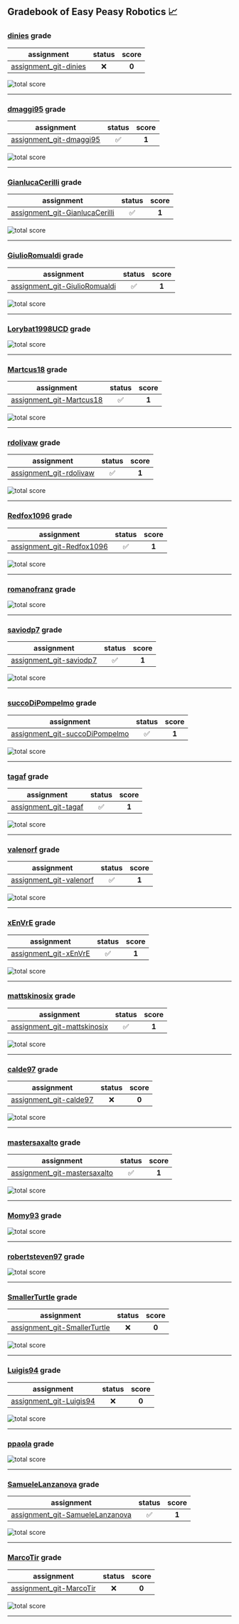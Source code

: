 ## Gradebook of Easy Peasy Robotics :chart_with_upwards_trend:

### [**dinies**](https://github.com/dinies) grade

| assignment | status | score |
|    :--:    |  :--:  | :--:  |
| [assignment_git-dinies](https://github.com/easy-peasy-robotics/assignment_git-dinies) | :x: | **0** |

![total score](https://img.shields.io/badge/total_score-0-orange.svg?style=flat-square)

---


### [**dmaggi95**](https://github.com/dmaggi95) grade

| assignment | status | score |
|    :--:    |  :--:  | :--:  |
| [assignment_git-dmaggi95](https://github.com/easy-peasy-robotics/assignment_git-dmaggi95) | :white_check_mark: | **1** |

![total score](https://img.shields.io/badge/total_score-0-orange.svg?style=flat-square)

---


### [**GianlucaCerilli**](https://github.com/GianlucaCerilli) grade

| assignment | status | score |
|    :--:    |  :--:  | :--:  |
| [assignment_git-GianlucaCerilli](https://github.com/easy-peasy-robotics/assignment_git-GianlucaCerilli) | :white_check_mark: | **1** |

![total score](https://img.shields.io/badge/total_score-0-orange.svg?style=flat-square)

---


### [**GiulioRomualdi**](https://github.com/GiulioRomualdi) grade

| assignment | status | score |
|    :--:    |  :--:  | :--:  |
| [assignment_git-GiulioRomualdi](https://github.com/easy-peasy-robotics/assignment_git-GiulioRomualdi) | :white_check_mark: | **1** |

![total score](https://img.shields.io/badge/total_score-0-orange.svg?style=flat-square)

---


### [**Lorybat1998UCD**](https://github.com/Lorybat1998UCD) grade

![total score](https://img.shields.io/badge/total_score-0-orange.svg?style=flat-square)

---


### [**Martcus18**](https://github.com/Martcus18) grade

| assignment | status | score |
|    :--:    |  :--:  | :--:  |
| [assignment_git-Martcus18](https://github.com/easy-peasy-robotics/assignment_git-Martcus18) | :white_check_mark: | **1** |

![total score](https://img.shields.io/badge/total_score-0-orange.svg?style=flat-square)

---


### [**rdolivaw**](https://github.com/rdolivaw) grade

| assignment | status | score |
|    :--:    |  :--:  | :--:  |
| [assignment_git-rdolivaw](https://github.com/easy-peasy-robotics/assignment_git-rdolivaw) | :white_check_mark: | **1** |

![total score](https://img.shields.io/badge/total_score-0-orange.svg?style=flat-square)

---


### [**Redfox1096**](https://github.com/Redfox1096) grade

| assignment | status | score |
|    :--:    |  :--:  | :--:  |
| [assignment_git-Redfox1096](https://github.com/easy-peasy-robotics/assignment_git-Redfox1096) | :white_check_mark: | **1** |

![total score](https://img.shields.io/badge/total_score-1-brightgreen.svg?style=flat-square)

---


### [**romanofranz**](https://github.com/romanofranz) grade

![total score](https://img.shields.io/badge/total_score-0-orange.svg?style=flat-square)

---


### [**saviodp7**](https://github.com/saviodp7) grade

| assignment | status | score |
|    :--:    |  :--:  | :--:  |
| [assignment_git-saviodp7](https://github.com/easy-peasy-robotics/assignment_git-saviodp7) | :white_check_mark: | **1** |

![total score](https://img.shields.io/badge/total_score-1-brightgreen.svg?style=flat-square)

---


### [**succoDiPompelmo**](https://github.com/succoDiPompelmo) grade

| assignment | status | score |
|    :--:    |  :--:  | :--:  |
| [assignment_git-succoDiPompelmo](https://github.com/easy-peasy-robotics/assignment_git-succoDiPompelmo) | :white_check_mark: | **1** |

![total score](https://img.shields.io/badge/total_score-1-brightgreen.svg?style=flat-square)

---


### [**tagaf**](https://github.com/tagaf) grade

| assignment | status | score |
|    :--:    |  :--:  | :--:  |
| [assignment_git-tagaf](https://github.com/easy-peasy-robotics/assignment_git-tagaf) | :white_check_mark: | **1** |

![total score](https://img.shields.io/badge/total_score-1-brightgreen.svg?style=flat-square)

---


### [**valenorf**](https://github.com/valenorf) grade

| assignment | status | score |
|    :--:    |  :--:  | :--:  |
| [assignment_git-valenorf](https://github.com/easy-peasy-robotics/assignment_git-valenorf) | :white_check_mark: | **1** |

![total score](https://img.shields.io/badge/total_score-1-brightgreen.svg?style=flat-square)

---


### [**xEnVrE**](https://github.com/xEnVrE) grade

| assignment | status | score |
|    :--:    |  :--:  | :--:  |
| [assignment_git-xEnVrE](https://github.com/easy-peasy-robotics/assignment_git-xEnVrE) | :white_check_mark: | **1** |

![total score](https://img.shields.io/badge/total_score-1-brightgreen.svg?style=flat-square)

---


### [**mattskinosix**](https://github.com/mattskinosix) grade

| assignment | status | score |
|    :--:    |  :--:  | :--:  |
| [assignment_git-mattskinosix](https://github.com/easy-peasy-robotics/assignment_git-mattskinosix) | :white_check_mark: | **1** |

![total score](https://img.shields.io/badge/total_score-0-orange.svg?style=flat-square)

---


### [**calde97**](https://github.com/calde97) grade

| assignment | status | score |
|    :--:    |  :--:  | :--:  |
| [assignment_git-calde97](https://github.com/easy-peasy-robotics/assignment_git-calde97) | :x: | **0** |

![total score](https://img.shields.io/badge/total_score-0-orange.svg?style=flat-square)

---


### [**mastersaxalto**](https://github.com/mastersaxalto) grade

| assignment | status | score |
|    :--:    |  :--:  | :--:  |
| [assignment_git-mastersaxalto](https://github.com/easy-peasy-robotics/assignment_git-mastersaxalto) | :white_check_mark: | **1** |

![total score](https://img.shields.io/badge/total_score-0-orange.svg?style=flat-square)

---


### [**Momy93**](https://github.com/Momy93) grade

![total score](https://img.shields.io/badge/total_score-0-orange.svg?style=flat-square)

---


### [**robertsteven97**](https://github.com/robertsteven97) grade

![total score](https://img.shields.io/badge/total_score-0-orange.svg?style=flat-square)

---


### [**SmallerTurtle**](https://github.com/SmallerTurtle) grade

| assignment | status | score |
|    :--:    |  :--:  | :--:  |
| [assignment_git-SmallerTurtle](https://github.com/easy-peasy-robotics/assignment_git-SmallerTurtle) | :x: | **0** |

![total score](https://img.shields.io/badge/total_score-0-orange.svg?style=flat-square)

---


### [**Luigis94**](https://github.com/Luigis94) grade

| assignment | status | score |
|    :--:    |  :--:  | :--:  |
| [assignment_git-Luigis94](https://github.com/easy-peasy-robotics/assignment_git-Luigis94) | :x: | **0** |

![total score](https://img.shields.io/badge/total_score-0-orange.svg?style=flat-square)

---


### [**ppaola**](https://github.com/ppaola) grade

![total score](https://img.shields.io/badge/total_score-0-orange.svg?style=flat-square)

---


### [**SamueleLanzanova**](https://github.com/SamueleLanzanova) grade

| assignment | status | score |
|    :--:    |  :--:  | :--:  |
| [assignment_git-SamueleLanzanova](https://github.com/easy-peasy-robotics/assignment_git-SamueleLanzanova) | :white_check_mark: | **1** |

![total score](https://img.shields.io/badge/total_score-1-brightgreen.svg?style=flat-square)

---


### [**MarcoTir**](https://github.com/MarcoTir) grade

| assignment | status | score |
|    :--:    |  :--:  | :--:  |
| [assignment_git-MarcoTir](https://github.com/easy-peasy-robotics/assignment_git-MarcoTir) | :x: | **0** |

![total score](https://img.shields.io/badge/total_score-0-orange.svg?style=flat-square)

---

